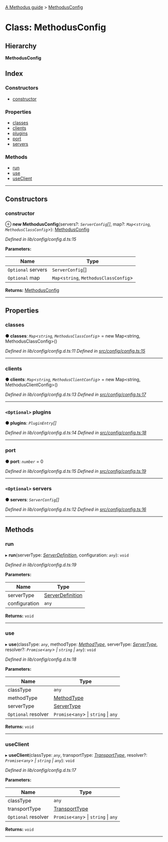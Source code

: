 [A Methodus guide](../README.md) > [MethodusConfig](../classes/methodusconfig.md)

# Class: MethodusConfig

## Hierarchy

**MethodusConfig**

## Index

### Constructors

* [constructor](methodusconfig.md#constructor)

### Properties

* [classes](methodusconfig.md#classes)
* [clients](methodusconfig.md#clients)
* [plugins](methodusconfig.md#plugins)
* [port](methodusconfig.md#port)
* [servers](methodusconfig.md#servers)

### Methods

* [run](methodusconfig.md#run)
* [use](methodusconfig.md#use)
* [useClient](methodusconfig.md#useclient)

---

## Constructors

<a id="constructor"></a>

###  constructor

⊕ **new MethodusConfig**(servers?: *`ServerConfig`[]*, map?: *`Map`<`string`, `MethodusClassConfig`>*): [MethodusConfig](methodusconfig.md)

*Defined in lib/config/config.d.ts:15*

**Parameters:**

| Name | Type |
| ------ | ------ |
| `Optional` servers | `ServerConfig`[] |
| `Optional` map | `Map`<`string`, `MethodusClassConfig`> |

**Returns:** [MethodusConfig](methodusconfig.md)

___

## Properties

<a id="classes"></a>

###  classes

**● classes**: *`Map`<`string`, `MethodusClassConfig`>* =  new Map<string, MethodusClassConfig>()

*Defined in lib/config/config.d.ts:11*
*Defined in [src/config/config.ts:15](https://github.com/nodulusteam/methodus.dev/blob/3c34c71/src/config/config.ts#L15)*

___
<a id="clients"></a>

###  clients

**● clients**: *`Map`<`string`, `MethodusClientConfig`>* =  new Map<string, MethodusClientConfig>()

*Defined in lib/config/config.d.ts:13*
*Defined in [src/config/config.ts:17](https://github.com/nodulusteam/methodus.dev/blob/3c34c71/src/config/config.ts#L17)*

___
<a id="plugins"></a>

### `<Optional>` plugins

**● plugins**: *`PluginEntry`[]*

*Defined in lib/config/config.d.ts:14*
*Defined in [src/config/config.ts:18](https://github.com/nodulusteam/methodus.dev/blob/3c34c71/src/config/config.ts#L18)*

___
<a id="port"></a>

###  port

**● port**: *`number`* = 0

*Defined in lib/config/config.d.ts:15*
*Defined in [src/config/config.ts:19](https://github.com/nodulusteam/methodus.dev/blob/3c34c71/src/config/config.ts#L19)*

___
<a id="servers"></a>

### `<Optional>` servers

**● servers**: *`ServerConfig`[]*

*Defined in lib/config/config.d.ts:12*
*Defined in [src/config/config.ts:16](https://github.com/nodulusteam/methodus.dev/blob/3c34c71/src/config/config.ts#L16)*

___

## Methods

<a id="run"></a>

###  run

▸ **run**(serverType: *[ServerDefinition](../interfaces/serverdefinition.md)*, configuration: *`any`*): `void`

*Defined in lib/config/config.d.ts:19*

**Parameters:**

| Name | Type |
| ------ | ------ |
| serverType | [ServerDefinition](../interfaces/serverdefinition.md) |
| configuration | `any` |

**Returns:** `void`

___
<a id="use"></a>

###  use

▸ **use**(classType: *`any`*, methodType: *[MethodType](../enums/methodtype.md)*, serverType: *[ServerType](../enums/servertype.md)*, resolver?: *`Promise`<`any`> \| `string` \| `any`*): `void`

*Defined in lib/config/config.d.ts:18*

**Parameters:**

| Name | Type |
| ------ | ------ |
| classType | `any` |
| methodType | [MethodType](../enums/methodtype.md) |
| serverType | [ServerType](../enums/servertype.md) |
| `Optional` resolver | `Promise`<`any`> \| `string` \| `any` |

**Returns:** `void`

___
<a id="useclient"></a>

###  useClient

▸ **useClient**(classType: *`any`*, transportType: *[TransportType](../enums/transporttype.md)*, resolver?: *`Promise`<`any`> \| `string` \| `any`*): `void`

*Defined in lib/config/config.d.ts:17*

**Parameters:**

| Name | Type |
| ------ | ------ |
| classType | `any` |
| transportType | [TransportType](../enums/transporttype.md) |
| `Optional` resolver | `Promise`<`any`> \| `string` \| `any` |

**Returns:** `void`

___

